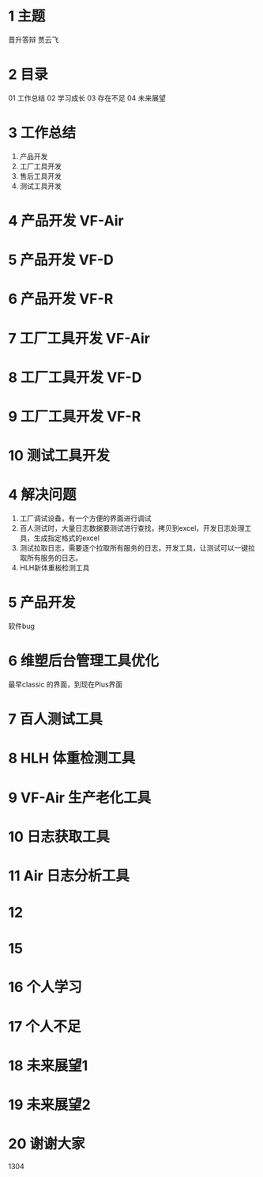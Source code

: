 # 1 主题
晋升答辩
贾云飞

# 2 目录
01 工作总结
02 学习成长
03 存在不足
04 未来展望

# 3 工作总结
1. 产品开发
2. 工厂工具开发
3. 售后工具开发
4. 测试工具开发

# 4 产品开发 VF-Air
# 5 产品开发 VF-D
# 6 产品开发 VF-R
# 7 工厂工具开发 VF-Air
# 8 工厂工具开发 VF-D
# 9 工厂工具开发 VF-R
# 10 测试工具开发 
# 4 解决问题
1. 工厂调试设备，有一个方便的界面进行调试
2. 百人测试时，大量日志数据要测试进行查找，拷贝到excel，开发日志处理工具，生成指定格式的excel
3. 测试拉取日志，需要逐个拉取所有服务的日志，开发工具，让测试可以一键拉取所有服务的日志。
4. HLH新体重板检测工具

# 5 产品开发
软件bug

# 6 维塑后台管理工具优化
最早classic 的界面，到现在Plus界面

# 7 百人测试工具

# 8 HLH 体重检测工具

# 9 VF-Air 生产老化工具

# 10 日志获取工具

# 11 Air 日志分析工具

# 12 


# 15 
# 16 个人学习
# 17 个人不足
# 18 未来展望1
# 19 未来展望2
# 20 谢谢大家



1304
<!--stackedit_data:
eyJoaXN0b3J5IjpbMzA4MTI1MzAxLDE0NDc1OTQ3NiwxMDM0ND
U0NjcyLC0xNzQxNzEwMTE0LDIwODU3OTc3MTAsMTI3OTgwMzg3
MCwxMDcyODE2ODE3XX0=
-->
